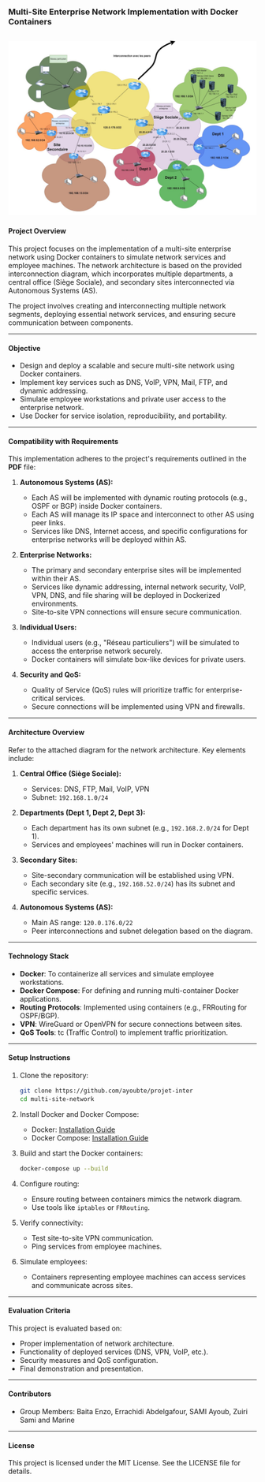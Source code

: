 ### Multi-Site Enterprise Network Implementation with Docker Containers

![Network Architecture](architecture/archi_projet_interco.jpg)
---

#### **Project Overview**
This project focuses on the implementation of a multi-site enterprise network using Docker containers to simulate network services and employee machines. The network architecture is based on the provided interconnection diagram, which incorporates multiple departments, a central office (Siège Sociale), and secondary sites interconnected via Autonomous Systems (AS).

The project involves creating and interconnecting multiple network segments, deploying essential network services, and ensuring secure communication between components.

---

#### **Objective**
- Design and deploy a scalable and secure multi-site network using Docker containers.
- Implement key services such as DNS, VoIP, VPN, Mail, FTP, and dynamic addressing.
- Simulate employee workstations and private user access to the enterprise network.
- Use Docker for service isolation, reproducibility, and portability.

---

#### **Compatibility with Requirements**
This implementation adheres to the project's requirements outlined in the **PDF** file:
1. **Autonomous Systems (AS):**
   - Each AS will be implemented with dynamic routing protocols (e.g., OSPF or BGP) inside Docker containers.
   - Each AS will manage its IP space and interconnect to other AS using peer links.
   - Services like DNS, Internet access, and specific configurations for enterprise networks will be deployed within AS.

2. **Enterprise Networks:**
   - The primary and secondary enterprise sites will be implemented within their AS.
   - Services like dynamic addressing, internal network security, VoIP, VPN, DNS, and file sharing will be deployed in Dockerized environments.
   - Site-to-site VPN connections will ensure secure communication.

3. **Individual Users:**
   - Individual users (e.g., "Réseau particuliers") will be simulated to access the enterprise network securely.
   - Docker containers will simulate box-like devices for private users.

4. **Security and QoS:**
   - Quality of Service (QoS) rules will prioritize traffic for enterprise-critical services.
   - Secure connections will be implemented using VPN and firewalls.

---

#### **Architecture Overview**
Refer to the attached diagram for the network architecture. Key elements include:

1. **Central Office (Siège Sociale):**
   - Services: DNS, FTP, Mail, VoIP, VPN
   - Subnet: `192.168.1.0/24`

2. **Departments (Dept 1, Dept 2, Dept 3):**
   - Each department has its own subnet (e.g., `192.168.2.0/24` for Dept 1).
   - Services and employees' machines will run in Docker containers.

3. **Secondary Sites:**
   - Site-secondary communication will be established using VPN.
   - Each secondary site (e.g., `192.168.52.0/24`) has its subnet and specific services.

4. **Autonomous Systems (AS):**
   - Main AS range: `120.0.176.0/22`
   - Peer interconnections and subnet delegation based on the diagram.

---

#### **Technology Stack**
- **Docker**: To containerize all services and simulate employee workstations.
- **Docker Compose**: For defining and running multi-container Docker applications.
- **Routing Protocols**: Implemented using containers (e.g., FRRouting for OSPF/BGP).
- **VPN**: WireGuard or OpenVPN for secure connections between sites.
- **QoS Tools**: tc (Traffic Control) to implement traffic prioritization.

---

#### **Setup Instructions**
1. Clone the repository:
   ```bash
   git clone https://github.com/ayoubte/projet-inter
   cd multi-site-network
   ```

2. Install Docker and Docker Compose:
   - Docker: [Installation Guide](https://docs.docker.com/get-docker/)
   - Docker Compose: [Installation Guide](https://docs.docker.com/compose/install/)

3. Build and start the Docker containers:
   ```bash
   docker-compose up --build
   ```

4. Configure routing:
   - Ensure routing between containers mimics the network diagram.
   - Use tools like `iptables` or `FRRouting`.

5. Verify connectivity:
   - Test site-to-site VPN communication.
   - Ping services from employee machines.

6. Simulate employees:
   - Containers representing employee machines can access services and communicate across sites.

---

#### **Evaluation Criteria**
This project is evaluated based on:
- Proper implementation of network architecture.
- Functionality of deployed services (DNS, VPN, VoIP, etc.).
- Security measures and QoS configuration.
- Final demonstration and presentation.

---

#### **Contributors**
- Group Members: Baita Enzo, Errachidi Abdelgafour, SAMI Ayoub, Zuiri Sami and Marine

---

#### **License**
This project is licensed under the MIT License. See the LICENSE file for details.

